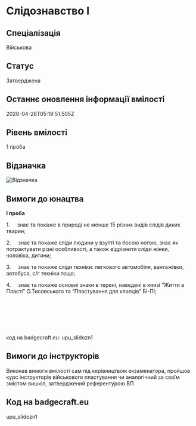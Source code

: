 # Слідознавство І

## Спеціалізація

Військова

## Статус

Затверджена

## Останнє оновлення інформації вмілості

2020-04-28T05:19:51.505Z

## Рівень вмілості

1 проба

## Відзначка

![Відзначка](../images/Slidoznavstvo_I/______________1.jpg)

## Вимоги до юнацтва

<p><b>І проба</b></p>

<p>1.&nbsp;&nbsp;&nbsp;&nbsp; знає та покаже в природі не менше
15 різних видів слідів диких тварин;</p>

<p>2.&nbsp;&nbsp;&nbsp;&nbsp; знає та покаже сліди людини у
взутті та босою ногою, знає як потрактувати різні особливості, а також
відрізнити сліди жінки, чоловіка, дитини;</p>

<p>3.&nbsp;&nbsp;&nbsp;&nbsp; знає та покаже сліди техніки:
легкового автомобіля, вантажівки, автобуса, с/г техніки тощо;</p>

<p>4.&nbsp;&nbsp;&nbsp;&nbsp; знає та покаже основні знаки в
терені, наведені в книзі “Життя в Пласті” О.Тисовського та “Пластування для
хлопців” Бі-Пі;</p>

<p><br></p><p><br></p><p><br></p><p>код на badgecraft.eu: upu_slidozn1<br></p>

<p></p>

## Вимоги до інструкторів

Виконав вимоги вмілості сам під керівництвом екзаменатора, пройшов курс інструкторів військового пластування чи аналогічний за своїм змістом вишкіл, затверджений референтурою ВП

## Код на badgecraft.eu

upu_slidozn1